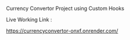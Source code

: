 Currency Convertor Project using Custom Hooks

Live Working Link :

https://currencyconvertor-onxf.onrender.com/

